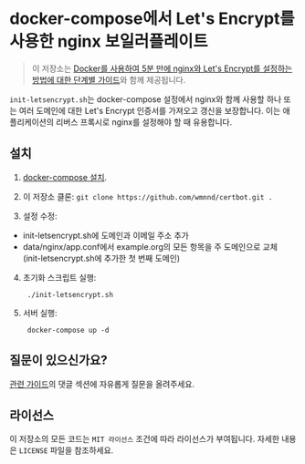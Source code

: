 # docker-compose에서 Let's Encrypt를 사용한 nginx 보일러플레이트

> 이 저장소는 [Docker를 사용하여 5분 만에 nginx와 Let's Encrypt를 설정하는 방법에 대한 단계별 가이드](https://medium.com/@pentacent/nginx-and-lets-encrypt-with-docker-in-less-than-5-minutes-b4b8a60d3a71)와 함께 제공됩니다.

`init-letsencrypt.sh`는 docker-compose 설정에서 nginx와 함께 사용할 하나 또는 여러 도메인에 대한 Let's Encrypt 인증서를 가져오고 갱신을 보장합니다.
이는 애플리케이션의 리버스 프록시로 nginx를 설정해야 할 때 유용합니다.

## 설치
1. [docker-compose 설치](https://docs.docker.com/compose/install/#install-compose).

2. 이 저장소 클론: `git clone https://github.com/wmnnd/certbot.git .`

3. 설정 수정:
- init-letsencrypt.sh에 도메인과 이메일 주소 추가
- data/nginx/app.conf에서 example.org의 모든 항목을 주 도메인으로 교체 (init-letsencrypt.sh에 추가한 첫 번째 도메인)

4. 초기화 스크립트 실행:

        ./init-letsencrypt.sh

5. 서버 실행:

        docker-compose up -d

## 질문이 있으신가요?
[관련 가이드](https://medium.com/@pentacent/nginx-and-lets-encrypt-with-docker-in-less-than-5-minutes-b4b8a60d3a71)의 댓글 섹션에 자유롭게 질문을 올려주세요.

## 라이선스
이 저장소의 모든 코드는 `MIT 라이선스` 조건에 따라 라이선스가 부여됩니다. 자세한 내용은 `LICENSE` 파일을 참조하세요.

